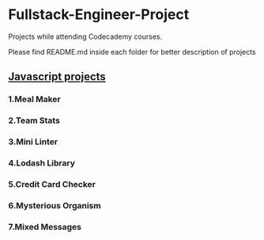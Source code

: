 # Fullstack-Engineer-Project
Projects while attending Codecademy courses.

Please find README.md inside each folder for better description of projects

## [Javascript projects](../main/JavaScript%20Project/README.md)
### 1.Meal Maker
### 2.Team Stats
### 3.Mini Linter
### 4.Lodash Library
### 5.Credit Card Checker
### 6.Mysterious Organism
### 7.Mixed Messages
